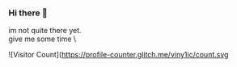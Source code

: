 ### Hi there 👋
im not quite there yet. \
give me some time \


![Visitor Count](https://profile-counter.glitch.me/viny1ic/count.svg
